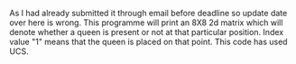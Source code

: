 As I had already submitted it through email before deadline so update date over here is wrong.
This programme will print an 8X8 2d matrix which will denote whether a queen is present or not at that particular position. Index value "1" means that the queen is placed on that point. This code has used UCS.
